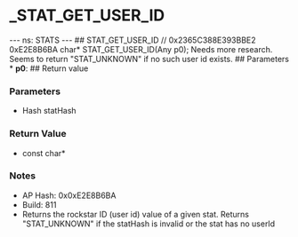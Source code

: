 # _STAT_GET_USER_ID

--- ns: STATS --- ## STAT_GET_USER_ID  // 0x2365C388E393BBE2 0xE2E8B6BA char* STAT_GET_USER_ID(Any p0);  Needs more research. Seems to return "STAT_UNKNOWN" if no such user id exists.  ## Parameters * **p0**:  ## Return value

### Parameters
* Hash statHash

### Return Value
* const char*

### Notes
* AP Hash: 0x0xE2E8B6BA
* Build: 811
* Returns the rockstar ID (user id) value of a given stat. Returns "STAT_UNKNOWN" if the statHash is invalid or the stat has no userId


